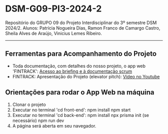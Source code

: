 # DSM-G09-PI3-2024-2
Repositório do GRUPO 09 do Projeto Interdisciplinar do 3º semestre DSM 2024/2. Alunos: Patrícia Nogueira Dias, Ramon Franco de Camargo Castro, Sheila Alves de Araújo, Vinicius Lemes Ribeiro.
<br>
<hr>

## Ferramentas para Acompanhamento do Projeto

- Toda documentação, com detalhes do nosso projeto, o app web 'FINTRACK': <a href="https://strong-streetcar-24e.notion.site/f7d9ff8ce65c4ffda2b619bd105c7994?v=2d819ff1586448e4947e6e15b85390b5"> Acesso ao briefing e à documentação scrum </a>
- FINTRACK: Apresentação do Projeto (elevator pitch): <a href="https://www.youtube.com/watch?v=80k_uKJZyhY"> Vídeo no Youtube </a>

## Orientações para rodar o App Web na máquina

1. Clonar o projeto
2. Executar no terminal 'cd front-end':
     npm install
     npm start
3. Executar no terminal 'cd back-end':
     npm install
     npx prisma init (se necessário)
     npm run dev
4. A página será aberta em seu navegador.


   
